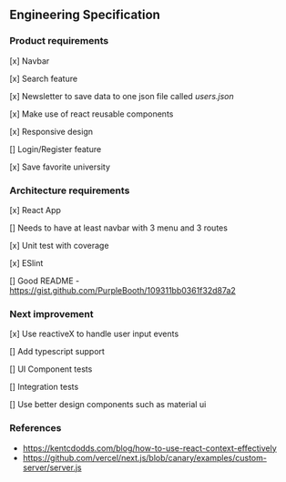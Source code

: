 ## Engineering Specification

### Product requirements

[x] Navbar

[x] Search feature

[x] Newsletter to save data to one json file called _users.json_

[x] Make use of react reusable components

[x] Responsive design

[] Login/Register feature

[x] Save favorite university

### Architecture requirements

[x] React App

[] Needs to have at least navbar with 3 menu and 3 routes

[x] Unit test with coverage

[x] ESlint

[] Good README - https://gist.github.com/PurpleBooth/109311bb0361f32d87a2

### Next improvement

[x] Use reactiveX to handle user input events

[] Add typescript support

[] UI Component tests

[] Integration tests

[] Use better design components such as material ui

### References

- https://kentcdodds.com/blog/how-to-use-react-context-effectively
- https://github.com/vercel/next.js/blob/canary/examples/custom-server/server.js
